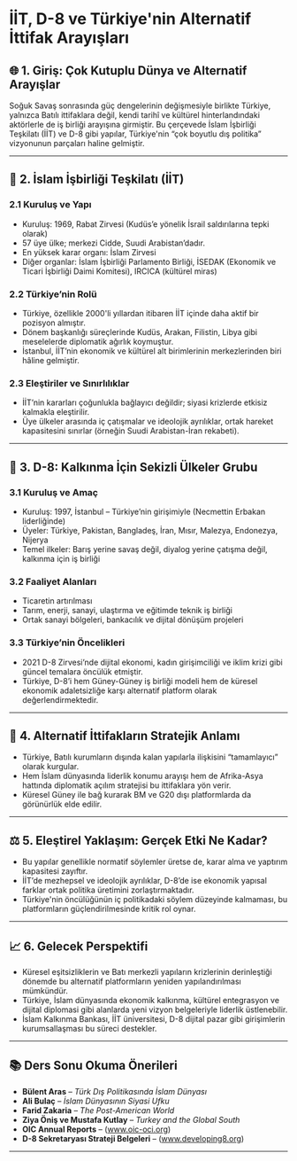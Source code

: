 # İİT, D-8 ve Türkiye'nin Alternatif İttifak Arayışları

## 🌐 1. Giriş: Çok Kutuplu Dünya ve Alternatif Arayışlar

Soğuk Savaş sonrasında güç dengelerinin değişmesiyle birlikte Türkiye, yalnızca Batılı ittifaklara değil, kendi tarihî ve kültürel hinterlandındaki aktörlerle de iş birliği arayışına girmiştir. Bu çerçevede İslam İşbirliği Teşkilatı (İİT) ve D-8 gibi yapılar, Türkiye'nin “çok boyutlu dış politika” vizyonunun parçaları haline gelmiştir.

---

## 🕌 2. İslam İşbirliği Teşkilatı (İİT)

### 2.1 Kuruluş ve Yapı

- Kuruluş: 1969, Rabat Zirvesi (Kudüs’e yönelik İsrail saldırılarına tepki olarak)
- 57 üye ülke; merkezi Cidde, Suudi Arabistan’dadır.
- En yüksek karar organı: İslam Zirvesi
- Diğer organlar: İslam İşbirliği Parlamento Birliği, İSEDAK (Ekonomik ve Ticari İşbirliği Daimi Komitesi), IRCICA (kültürel miras)

### 2.2 Türkiye’nin Rolü

- Türkiye, özellikle 2000'li yıllardan itibaren İİT içinde daha aktif bir pozisyon almıştır.
- Dönem başkanlığı süreçlerinde Kudüs, Arakan, Filistin, Libya gibi meselelerde diplomatik ağırlık koymuştur.
- İstanbul, İİT’nin ekonomik ve kültürel alt birimlerinin merkezlerinden biri hâline gelmiştir.

### 2.3 Eleştiriler ve Sınırlılıklar

- İİT’nin kararları çoğunlukla bağlayıcı değildir; siyasi krizlerde etkisiz kalmakla eleştirilir.
- Üye ülkeler arasında iç çatışmalar ve ideolojik ayrılıklar, ortak hareket kapasitesini sınırlar (örneğin Suudi Arabistan-İran rekabeti).

---

## 🤝 3. D-8: Kalkınma İçin Sekizli Ülkeler Grubu

### 3.1 Kuruluş ve Amaç

- Kuruluş: 1997, İstanbul – Türkiye’nin girişimiyle (Necmettin Erbakan liderliğinde)
- Üyeler: Türkiye, Pakistan, Bangladeş, İran, Mısır, Malezya, Endonezya, Nijerya
- Temel ilkeler: Barış yerine savaş değil, diyalog yerine çatışma değil, kalkınma için iş birliği

### 3.2 Faaliyet Alanları

- Ticaretin artırılması
- Tarım, enerji, sanayi, ulaştırma ve eğitimde teknik iş birliği
- Ortak sanayi bölgeleri, bankacılık ve dijital dönüşüm projeleri

### 3.3 Türkiye’nin Öncelikleri

- 2021 D-8 Zirvesi’nde dijital ekonomi, kadın girişimciliği ve iklim krizi gibi güncel temalara öncülük etmiştir.
- Türkiye, D-8’i hem Güney-Güney iş birliği modeli hem de küresel ekonomik adaletsizliğe karşı alternatif platform olarak değerlendirmektedir.

---

## 🧭 4. Alternatif İttifakların Stratejik Anlamı

- Türkiye, Batılı kurumların dışında kalan yapılarla ilişkisini “tamamlayıcı” olarak kurgular.
- Hem İslam dünyasında liderlik konumu arayışı hem de Afrika-Asya hattında diplomatik açılım stratejisi bu ittifaklara yön verir.
- Küresel Güney ile bağ kurarak BM ve G20 dışı platformlarda da görünürlük elde edilir.

---

## ⚖️ 5. Eleştirel Yaklaşım: Gerçek Etki Ne Kadar?

- Bu yapılar genellikle normatif söylemler üretse de, karar alma ve yaptırım kapasitesi zayıftır.
- İİT’de mezhepsel ve ideolojik ayrılıklar, D-8’de ise ekonomik yapısal farklar ortak politika üretimini zorlaştırmaktadır.
- Türkiye'nin öncülüğünün iç politikadaki söylem düzeyinde kalmaması, bu platformların güçlendirilmesinde kritik rol oynar.

---

## 📈 6. Gelecek Perspektifi

- Küresel eşitsizliklerin ve Batı merkezli yapıların krizlerinin derinleştiği dönemde bu alternatif platformların yeniden yapılandırılması mümkündür.
- Türkiye, İslam dünyasında ekonomik kalkınma, kültürel entegrasyon ve dijital diplomasi gibi alanlarda yeni vizyon belgeleriyle liderlik üstlenebilir.
- İslam Kalkınma Bankası, İİT üniversitesi, D-8 dijital pazar gibi girişimlerin kurumsallaşması bu süreci destekler.

---

## 📚 Ders Sonu Okuma Önerileri

- **Bülent Aras** – _Türk Dış Politikasında İslam Dünyası_
- **Ali Bulaç** – _İslam Dünyasının Siyasi Ufku_
- **Farid Zakaria** – _The Post-American World_
- **Ziya Öniş ve Mustafa Kutlay** – _Turkey and the Global South_
- **OIC Annual Reports** – (www.oic-oci.org)
- **D-8 Sekretaryası Strateji Belgeleri** – (www.developing8.org)

---
